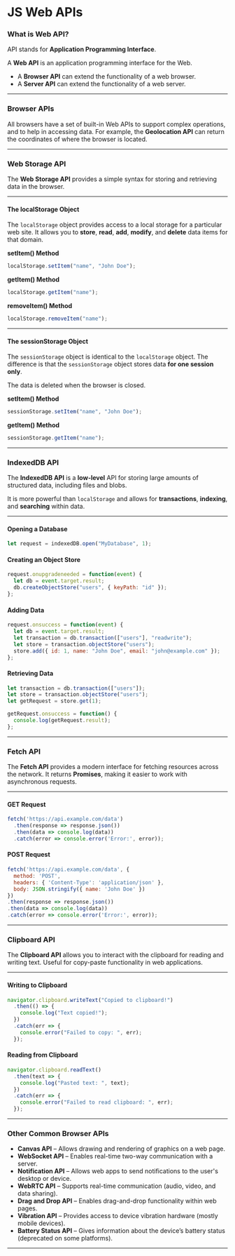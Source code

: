 # JS Web APIs

### What is Web API?

API stands for **Application Programming Interface**.

A **Web API** is an application programming interface for the Web.

* A **Browser API** can extend the functionality of a web browser.
* A **Server API** can extend the functionality of a web server.

---

### Browser APIs

All browsers have a set of built-in Web APIs to support complex operations, and to help in accessing data.
For example, the **Geolocation API** can return the coordinates of where the browser is located.

---

### Web Storage API

The **Web Storage API** provides a simple syntax for storing and retrieving data in the browser.

---

#### The localStorage Object

The `localStorage` object provides access to a local storage for a particular web site.
It allows you to **store**, **read**, **add**, **modify**, and **delete** data items for that domain.

**setItem() Method**

```javascript
localStorage.setItem("name", "John Doe");
```

**getItem() Method**

```javascript
localStorage.getItem("name");
```

**removeItem() Method**

```javascript
localStorage.removeItem("name");
```

---

#### The sessionStorage Object

The `sessionStorage` object is identical to the `localStorage` object.
The difference is that the `sessionStorage` object stores data **for one session only**.

The data is deleted when the browser is closed.

**setItem() Method**

```javascript
sessionStorage.setItem("name", "John Doe");
```

**getItem() Method**

```javascript
sessionStorage.getItem("name");
```

---

### IndexedDB API

The **IndexedDB API** is a **low-level** API for storing large amounts of structured data, including files and blobs.

It is more powerful than `localStorage` and allows for **transactions**, **indexing**, and **searching** within data.

---

#### Opening a Database

```javascript
let request = indexedDB.open("MyDatabase", 1);
```

#### Creating an Object Store

```javascript
request.onupgradeneeded = function(event) {
  let db = event.target.result;
  db.createObjectStore("users", { keyPath: "id" });
};
```

#### Adding Data

```javascript
request.onsuccess = function(event) {
  let db = event.target.result;
  let transaction = db.transaction(["users"], "readwrite");
  let store = transaction.objectStore("users");
  store.add({ id: 1, name: "John Doe", email: "john@example.com" });
};
```

#### Retrieving Data

```javascript
let transaction = db.transaction(["users"]);
let store = transaction.objectStore("users");
let getRequest = store.get(1);

getRequest.onsuccess = function() {
  console.log(getRequest.result);
};
```

---

### Fetch API

The **Fetch API** provides a modern interface for fetching resources across the network.
It returns **Promises**, making it easier to work with asynchronous requests.

---

#### GET Request

```javascript
fetch('https://api.example.com/data')
  .then(response => response.json())
  .then(data => console.log(data))
  .catch(error => console.error('Error:', error));
```

#### POST Request

```javascript
fetch('https://api.example.com/data', {
  method: 'POST',
  headers: { 'Content-Type': 'application/json' },
  body: JSON.stringify({ name: 'John Doe' })
})
.then(response => response.json())
.then(data => console.log(data))
.catch(error => console.error('Error:', error));
```

---

### Clipboard API

The **Clipboard API** allows you to interact with the clipboard for reading and writing text.
Useful for copy-paste functionality in web applications.

---

#### Writing to Clipboard

```javascript
navigator.clipboard.writeText("Copied to clipboard!")
  .then(() => {
    console.log("Text copied!");
  })
  .catch(err => {
    console.error("Failed to copy: ", err);
  });
```

#### Reading from Clipboard

```javascript
navigator.clipboard.readText()
  .then(text => {
    console.log("Pasted text: ", text);
  })
  .catch(err => {
    console.error("Failed to read clipboard: ", err);
  });
```

---

### Other Common Browser APIs

* **Canvas API** – Allows drawing and rendering of graphics on a web page.
* **WebSocket API** – Enables real-time two-way communication with a server.
* **Notification API** – Allows web apps to send notifications to the user's desktop or device.
* **WebRTC API** – Supports real-time communication (audio, video, and data sharing).
* **Drag and Drop API** – Enables drag-and-drop functionality within web pages.
* **Vibration API** – Provides access to device vibration hardware (mostly mobile devices).
* **Battery Status API** – Gives information about the device’s battery status (deprecated on some platforms).

---